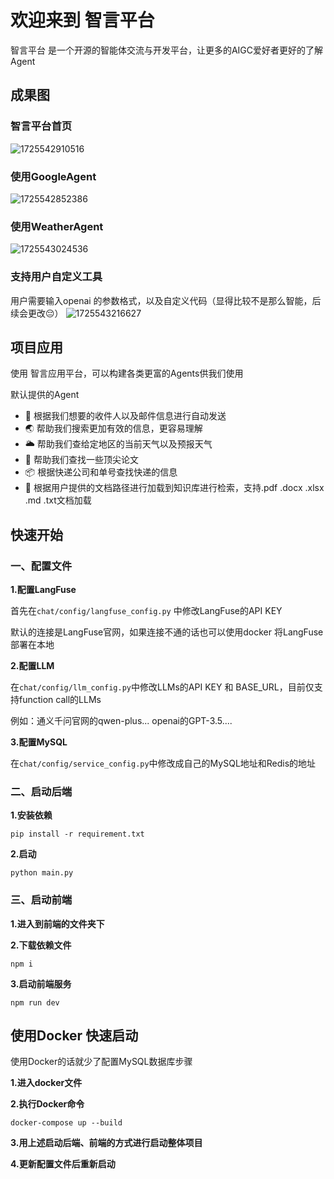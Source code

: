 # 欢迎来到 智言平台

智言平台 是一个开源的智能体交流与开发平台，让更多的AIGC爱好者更好的了解Agent

## 成果图
### 智言平台首页
![1725542910516](https://github.com/user-attachments/assets/9036192a-8d19-4c3f-86d9-98f2b057b6b3)

### 使用GoogleAgent
![1725542852386](https://github.com/user-attachments/assets/932a0263-6949-413c-ae06-2afd92b92eef)

### 使用WeatherAgent
![1725543024536](https://github.com/user-attachments/assets/263870c0-f6a9-437c-a289-13763804b3ee)

### 支持用户自定义工具
用户需要输入openai 的参数格式，以及自定义代码（显得比较不是那么智能，后续会更改😔）
![1725543216627](https://github.com/user-attachments/assets/beb54a14-521a-41fd-9941-ad82262276ff)


## 项目应用

使用 智言应用平台，可以构建各类更富的Agents供我们使用

默认提供的Agent

- 📧 根据我们想要的收件人以及邮件信息进行自动发送
- 🌏 帮助我们搜索更加有效的信息，更容易理解
- 🌥️ 帮助我们查给定地区的当前天气以及预报天气
- 📃 帮助我们查找一些顶尖论文
- 📦 根据快递公司和单号查找快递的信息
- 📂 根据用户提供的文档路径进行加载到知识库进行检索，支持.pdf .docx .xlsx .md .txt文档加载

## 快速开始

### 一、配置文件

**1.配置LangFuse**

首先在`chat/config/langfuse_config.py` 中修改LangFuse的API KEY

默认的连接是LangFuse官网，如果连接不通的话也可以使用docker 将LangFuse部署在本地

**2.配置LLM**

在`chat/config/llm_config.py`中修改LLMs的API KEY 和 BASE_URL，目前仅支持function call的LLMs

例如：通义千问官网的qwen-plus...  openai的GPT-3.5....

**3.配置MySQL**

在`chat/config/service_config.py`中修改成自己的MySQL地址和Redis的地址

### 二、启动后端

**1.安装依赖**

`pip install -r requirement.txt`

**2.启动**

```
python main.py
```

### 三、启动前端

**1.进入到前端的文件夹下**

**2.下载依赖文件**
```shell
npm i
```
**3.启动前端服务**
```
npm run dev
```

## 使用Docker 快速启动

使用Docker的话就少了配置MySQL数据库步骤

**1.进入docker文件**

**2.执行Docker命令**

`docker-compose up --build `

**3.用上述启动后端、前端的方式进行启动整体项目**

**4.更新配置文件后重新启动**

